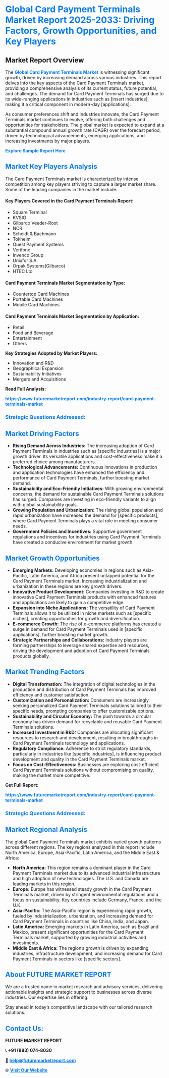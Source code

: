 <h1 style="color: #007BFF;">Global Card Payment Terminals Market Report 2025-2033: Driving Factors, Growth Opportunities, and Key Players</h1>

<section id="overview">
<h2>Market Report Overview</h2>
<p>The <a href="https://www.futuremarketreport.com/industry-report/card-payment-terminals-market" style="color: #007BFF; text-decoration: none;"><strong>Global Card Payment Terminals Market</strong></a> is witnessing significant growth, driven by increasing demand across various industries. This report delves into the key aspects of the Card Payment Terminals market, providing a comprehensive analysis of its current status, future potential, and challenges. The demand for Card Payment Terminals has surged due to its wide-ranging applications in industries such as [insert industries], making it a critical component in modern-day [applications].</p>
<p>As consumer preferences shift and industries innovate, the Card Payment Terminals market continues to evolve, offering both challenges and opportunities for stakeholders. The global market is expected to expand at a substantial compound annual growth rate (CAGR) over the forecast period, driven by technological advancements, emerging applications, and increasing investments by major players.</p>
</section>

<section id="overview">
<p><a href="https://www.futuremarketreport.com/request-sample/reportId=82172" style="color: #007BFF; text-decoration: none;"><strong>Explore Sample Report Here</strong></a></p>
</section>

<section id="key-players">
<h2 style="color: #007BFF;">Market Key Players Analysis</h2>
<p>The Card Payment Terminals market is characterized by intense competition among key players striving to capture a larger market share. Some of the leading companies in the market include:</p>
<h4>Key Players Covered in the Card Payment Terminals Report:</h4>
<ul><li>Square Terminal</li><li>KVSIO</li><li>Gilbarco Veeder-Root</li><li>NCR</li><li>Scheidt &amp; Bachmann</li><li>Tokheim</li><li>Quest Payment Systems</li><li>Verifone</li><li>Invenco Group</li><li>Unixfor S.A.</li><li>Orpak Systems(Gilbarco)</li><li>HTEC Ltd</li></ul>
<h4>Card Payment Terminals Market Segmentation by Type:</h4>
<ul><li>Countertop Card Machines</li><li>Portable Card Machines</li><li>Mobile Card Machines</li></ul>

<h4>Card Payment Terminals Market Segmentation by Application:</h4>
<ul><li>Retail</li><li>Food and Beverage</li><li>Entertainment</li><li>Others</li></ul>
<p><strong>Key Strategies Adopted by Market Players:</strong></p>
<ul>
<li>Innovation and R&D</li>
<li>Geographical Expansion</li>
<li>Sustainability Initiatives</li>
<li>Mergers and Acquisitions</li>
</ul>
</section>

<section>
<p><strong>Read Full Analysis: </strong></p><a href="https://www.futuremarketreport.com/industry-report/card-payment-terminals-market" style="color: #007BFF; text-decoration: none;"><strong>https://www.futuremarketreport.com/industry-report/card-payment-terminals-market</strong></a>
<h3 style="color: #007BFF;">Strategic Questions Addressed:</h3>
</section>

<section id="driving-factors">
<h2 style="color: #007BFF;">Market Driving Factors</h2>
<ul>
<li><strong>Rising Demand Across Industries:</strong> The increasing adoption of Card Payment Terminals in industries such as [specific industries] is a major growth driver. Its versatile applications and cost-effectiveness make it a preferred choice among manufacturers.</li>
<li><strong>Technological Advancements:</strong> Continuous innovations in production and application technologies have enhanced the efficiency and performance of Card Payment Terminals, further boosting market demand.</li>
<li><strong>Sustainability and Eco-Friendly Initiatives:</strong> With growing environmental concerns, the demand for sustainable Card Payment Terminals solutions has surged. Companies are investing in eco-friendly variants to align with global sustainability goals.</li>
<li><strong>Growing Population and Urbanization:</strong> The rising global population and rapid urbanization have increased the demand for [specific products], where Card Payment Terminals plays a vital role in meeting consumer needs.</li>
<li><strong>Government Policies and Incentives:</strong> Supportive government regulations and incentives for industries using Card Payment Terminals have created a conducive environment for market growth.</li>
</ul>
</section>

<section id="growth-opportunities">
<h2 style="color: #007BFF;">Market Growth Opportunities</h2>
<ul>
<li><strong>Emerging Markets:</strong> Developing economies in regions such as Asia-Pacific, Latin America, and Africa present untapped potential for the Card Payment Terminals market. Increasing industrialization and urbanization in these regions are key growth drivers.</li>
<li><strong>Innovative Product Development:</strong> Companies investing in R&D to create innovative Card Payment Terminals products with enhanced features and applications are likely to gain a competitive edge.</li>
<li><strong>Expansion into Niche Applications:</strong> The versatility of Card Payment Terminals allows it to be utilized in niche markets such as [specific niches], creating opportunities for growth and diversification.</li>
<li><strong>E-commerce Growth:</strong> The rise of e-commerce platforms has created a surge in demand for Card Payment Terminals used in [specific applications], further boosting market growth.</li>
<li><strong>Strategic Partnerships and Collaborations:</strong> Industry players are forming partnerships to leverage shared expertise and resources, driving the development and adoption of Card Payment Terminals products globally.</li>
</ul>
</section>

<section id="trending-factors">
<h2 style="color: #007BFF;">Market Trending Factors</h2>
<ul>
<li><strong>Digital Transformation:</strong> The integration of digital technologies in the production and distribution of Card Payment Terminals has improved efficiency and customer satisfaction.</li>
<li><strong>Customization and Personalization:</strong> Consumers are increasingly seeking personalized Card Payment Terminals solutions tailored to their specific needs, prompting companies to offer customizable options.</li>
<li><strong>Sustainability and Circular Economy:</strong> The push towards a circular economy has driven demand for recyclable and reusable Card Payment Terminals solutions.</li>
<li><strong>Increased Investment in R&D:</strong> Companies are allocating significant resources to research and development, resulting in breakthroughs in Card Payment Terminals technology and applications.</li>
<li><strong>Regulatory Compliance:</strong> Adherence to strict regulatory standards, particularly in industries like [specific industries], is influencing product development and quality in the Card Payment Terminals market.</li>
<li><strong>Focus on Cost-Effectiveness:</strong> Businesses are exploring cost-efficient Card Payment Terminals solutions without compromising on quality, making the market more competitive.</li>
</ul>
</section>

<section>
<p><strong>Get Full Report: </strong></p><a href="https://www.futuremarketreport.com/industry-report/card-payment-terminals-market" style="color: #007BFF; text-decoration: none;"><strong>https://www.futuremarketreport.com/industry-report/card-payment-terminals-market</strong></a>
<h3 style="color: #007BFF;">Strategic Questions Addressed:</h3>
</section>


<section id="regional-analysis">
<h2 style="color: #007BFF;">Market Regional Analysis</h2>
<p>The global Card Payment Terminals market exhibits varied growth patterns across different regions. The key regions analyzed in this report include North America, Europe, Asia-Pacific, Latin America, and the Middle East & Africa:</p>
<ul>
<li><strong>North America:</strong> This region remains a dominant player in the Card Payment Terminals market due to its advanced industrial infrastructure and high adoption of new technologies. The U.S. and Canada are leading markets in this region.</li>
<li><strong>Europe:</strong> Europe has witnessed steady growth in the Card Payment Terminals market, driven by stringent environmental regulations and a focus on sustainability. Key countries include Germany, France, and the U.K.</li>
<li><strong>Asia-Pacific:</strong> The Asia-Pacific region is experiencing rapid growth, fueled by industrialization, urbanization, and increasing demand for Card Payment Terminals in countries like China, India, and Japan.</li>
<li><strong>Latin America:</strong> Emerging markets in Latin America, such as Brazil and Mexico, present significant opportunities for the Card Payment Terminals market, supported by growing industrial activities and investments.</li>
<li><strong>Middle East & Africa:</strong> The region’s growth is driven by expanding industries, infrastructure development, and increasing demand for Card Payment Terminals in sectors like [specific sectors].</li>
</ul>
</section>

<footer>
<h2 style="color: #007BFF;">About FUTURE MARKET REPORT</h2>
<p>We are a trusted name in market research and advisory services, delivering actionable insights and strategic support to businesses across diverse industries. Our expertise lies in offering:</p>

<p>Stay ahead in today’s competitive landscape with our tailored research solutions.</p>

<h2 style="color: #007BFF;">Contact Us:</h2>
<p><strong>FUTURE MARKET REPORT</strong></p>
<p>📞 <strong>+91 (883) 074-8030</strong></p>
<p>📧 <strong><a href="mailto:help@futuremarketreport.com" style="color: #007BFF;">help@futuremarketreport.com</a></strong></p>
<p>🌐 <strong><a href="https://www.futuremarketreport.com/" style="color: #007BFF;">Visit Our Website</a></strong></p>
</footer>